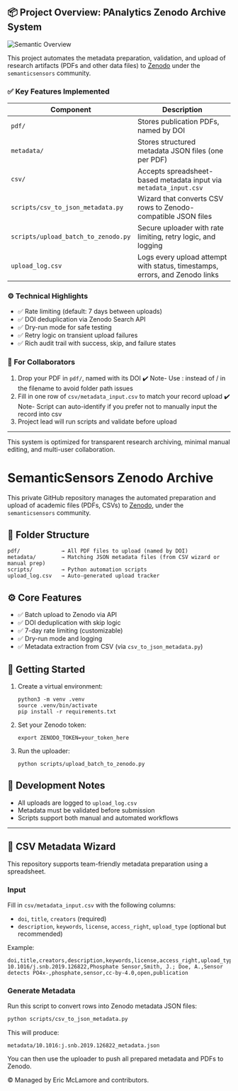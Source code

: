 ## 📦 Project Overview: PAnalytics Zenodo Archive System

![Semantic Overview](./images/overview.png)

This project automates the metadata preparation, validation, and upload of research artifacts (PDFs and other data files) to [Zenodo](https://zenodo.org/) under the `semanticsensors` community.

### ✅ Key Features Implemented

| Component              | Description                                                                 |
|------------------------|-----------------------------------------------------------------------------|
| `pdf/`                 | Stores publication PDFs, named by DOI                                       |
| `metadata/`            | Stores structured metadata JSON files (one per PDF)                         |
| `csv/`                 | Accepts spreadsheet-based metadata input via `metadata_input.csv`           |
| `scripts/csv_to_json_metadata.py` | Wizard that converts CSV rows to Zenodo-compatible JSON files     |
| `scripts/upload_batch_to_zenodo.py` | Secure uploader with rate limiting, retry logic, and logging     |
| `upload_log.csv`       | Logs every upload attempt with status, timestamps, errors, and Zenodo links |

### ⚙️ Technical Highlights

- ✅ Rate limiting (default: 7 days between uploads)
- ✅ DOI deduplication via Zenodo Search API
- ✅ Dry-run mode for safe testing
- ✅ Retry logic on transient upload failures
- ✅ Rich audit trail with success, skip, and failure states

### 🧪 For Collaborators

1. Drop your PDF in `pdf/`, named with its DOI
✔️ Note- Use : instead of / in the filename to avoid folder path issues
2. Fill in one row of `csv/metadata_input.csv` to match your record upload
✔️ Note- Script can auto-identify if you prefer not to manually input the record into csv
3. Project lead will run scripts and validate before upload

---

This system is optimized for transparent research archiving, minimal manual editing, and multi-user collaboration.

# SemanticSensors Zenodo Archive

This private GitHub repository manages the automated preparation and upload of academic files (PDFs, CSVs) to [Zenodo](https://zenodo.org/), under the `semanticsensors` community.

## 📁 Folder Structure

```
pdf/             → All PDF files to upload (named by DOI)
metadata/        → Matching JSON metadata files (from CSV wizard or manual prep)
scripts/         → Python automation scripts
upload_log.csv   → Auto-generated upload tracker
```

## ⚙️ Core Features

- ✅ Batch upload to Zenodo via API
- ✅ DOI deduplication with skip logic
- ✅ 7-day rate limiting (customizable)
- ✅ Dry-run mode and logging
- ✅ Metadata extraction from CSV (via `csv_to_json_metadata.py`)

## 🚀 Getting Started

1. Create a virtual environment:
   ```
   python3 -m venv .venv
   source .venv/bin/activate
   pip install -r requirements.txt
   ```

2. Set your Zenodo token:
   ```
   export ZENODO_TOKEN=your_token_here
   ```

3. Run the uploader:
   ```
   python scripts/upload_batch_to_zenodo.py
   ```

## 🧪 Development Notes

- All uploads are logged to `upload_log.csv`
- Metadata must be validated before submission
- Scripts support both manual and automated workflows

---

## 🧙 CSV Metadata Wizard

This repository supports team-friendly metadata preparation using a spreadsheet.

### Input

Fill in `csv/metadata_input.csv` with the following columns:

- `doi`, `title`, `creators` (required)
- `description`, `keywords`, `license`, `access_right`, `upload_type` (optional but recommended)

Example:

```csv
doi,title,creators,description,keywords,license,access_right,upload_type
10.1016/j.snb.2019.126822,Phosphate Sensor,Smith, J.; Doe, A.,Sensor detects PO4x-,phosphate,sensor,cc-by-4.0,open,publication
```

### Generate Metadata

Run this script to convert rows into Zenodo metadata JSON files:

```bash
python scripts/csv_to_json_metadata.py
```

This will produce:
```
metadata/10.1016:j.snb.2019.126822_metadata.json
```

You can then use the uploader to push all prepared metadata and PDFs to Zenodo.

© Managed by Eric McLamore and contributors.